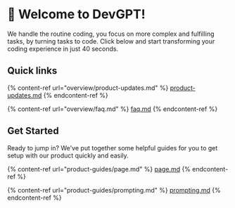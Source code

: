 # 🤗 Welcome to DevGPT!

We handle the routine coding, you focus on more complex and fulfilling tasks, by turning tasks to code. Click below and start transforming your coding experience in just 40 seconds.&#x20;

## Quick links

{% content-ref url="overview/product-updates.md" %}
[product-updates.md](overview/product-updates.md)
{% endcontent-ref %}

{% content-ref url="overview/faq.md" %}
[faq.md](overview/faq.md)
{% endcontent-ref %}

## Get Started

Ready to jump in? We've put together some helpful guides for you to get setup with our product quickly and easily.

{% content-ref url="product-guides/page.md" %}
[page.md](product-guides/page.md)
{% endcontent-ref %}

{% content-ref url="product-guides/prompting.md" %}
[prompting.md](product-guides/prompting.md)
{% endcontent-ref %}
